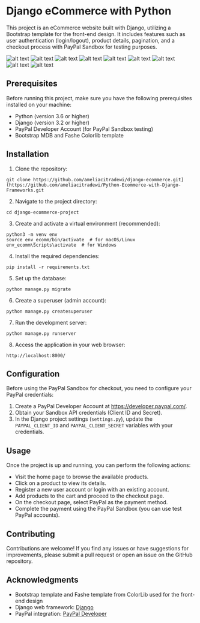 # Django eCommerce with Python

This project is an eCommerce website built with Django, utilizing a Bootstrap template for the front-end design. It includes features such as user authentication (login/logout), product details, pagination, and a checkout process with PayPal Sandbox for testing purposes.

![alt text](https://github.com/ameliacitradewi/Python-Ecommerce-with-Django-Frameworks/blob/main/Documentation/1.png)
![alt text](https://github.com/ameliacitradewi/Python-Ecommerce-with-Django-Frameworks/blob/main/Documentation/2.png)
![alt text](https://github.com/ameliacitradewi/Python-Ecommerce-with-Django-Frameworks/blob/main/Documentation/3.png)
![alt text](https://github.com/ameliacitradewi/Python-Ecommerce-with-Django-Frameworks/blob/main/Documentation/5.png)
![alt text](https://github.com/ameliacitradewi/Python-Ecommerce-with-Django-Frameworks/blob/main/Documentation/6.png)
![alt text](https://github.com/ameliacitradewi/Python-Ecommerce-with-Django-Frameworks/blob/main/Documentation/9.png)
![alt text](https://github.com/ameliacitradewi/Python-Ecommerce-with-Django-Frameworks/blob/main/Documentation/7.png)
![alt text](https://github.com/ameliacitradewi/Python-Ecommerce-with-Django-Frameworks/blob/main/Documentation/4.png)
![alt text](https://github.com/ameliacitradewi/Python-Ecommerce-with-Django-Frameworks/blob/main/Documentation/8.png)

## Prerequisites

Before running this project, make sure you have the following prerequisites installed on your machine:

- Python (version 3.6 or higher)
- Django (version 3.2 or higher)
- PayPal Developer Account (for PayPal Sandbox testing)
- Bootstrap MDB and Fashe Colorlib template

## Installation

1. Clone the repository:

```
git clone https://github.com/ameliacitradewi/django-ecommerce.git](https://github.com/ameliacitradewi/Python-Ecommerce-with-Django-Frameworks.git
```

2. Navigate to the project directory:

```
cd django-ecommerce-project
```

3. Create and activate a virtual environment (recommended):

```
python3 -m venv env
source env_ecomm/bin/activate  # for macOS/Linux
env_ecomm\Scripts\activate  # for Windows
```

4. Install the required dependencies:

```
pip install -r requirements.txt
```

5. Set up the database:

```
python manage.py migrate
```

6. Create a superuser (admin account):

```
python manage.py createsuperuser
```

7. Run the development server:

```
python manage.py runserver
```

8. Access the application in your web browser:

```
http://localhost:8000/
```

## Configuration

Before using the PayPal Sandbox for checkout, you need to configure your PayPal credentials:

1. Create a PayPal Developer Account at https://developer.paypal.com/.
2. Obtain your Sandbox API credentials (Client ID and Secret).
3. In the Django project settings (`settings.py`), update the `PAYPAL_CLIENT_ID` and `PAYPAL_CLIENT_SECRET` variables with your credentials.

## Usage

Once the project is up and running, you can perform the following actions:

- Visit the home page to browse the available products.
- Click on a product to view its details.
- Register a new user account or login with an existing account.
- Add products to the cart and proceed to the checkout page.
- On the checkout page, select PayPal as the payment method.
- Complete the payment using the PayPal Sandbox (you can use test PayPal accounts).

## Contributing

Contributions are welcome! If you find any issues or have suggestions for improvements, please submit a pull request or open an issue on the GitHub repository.

## Acknowledgments

- Bootstrap template and Fashe template from ColorLib used for the front-end design
- Django web framework: [Django](https://www.djangoproject.com/)
- PayPal integration: [PayPal Developer](https://developer.paypal.com/)
